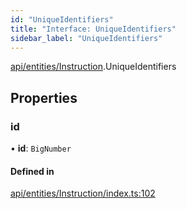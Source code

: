 ```yaml
---
id: "UniqueIdentifiers"
title: "Interface: UniqueIdentifiers"
sidebar_label: "UniqueIdentifiers"
---
```


[api/entities/Instruction](../../../../../modules/API/Entities/Instruction/Instruction.md).UniqueIdentifiers

## Properties

### id

• **id**: `BigNumber`

#### Defined in

[api/entities/Instruction/index.ts:102](https://github.com/PolymeshAssociation/polymesh-sdk/blob/8a9e72221/src/api/entities/Instruction/index.ts#L102)
